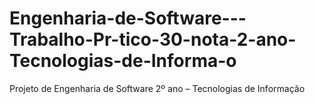 # Engenharia-de-Software---Trabalho-Pr-tico-30-nota-2-ano-Tecnologias-de-Informa-o
Projeto de Engenharia de Software  2º ano – Tecnologias de Informação
